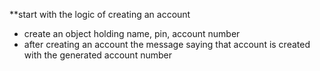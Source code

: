 **start with the logic of creating an account
- create an object holding name, pin, account number
- after creating an account the message saying that account is created with the generated account number 
